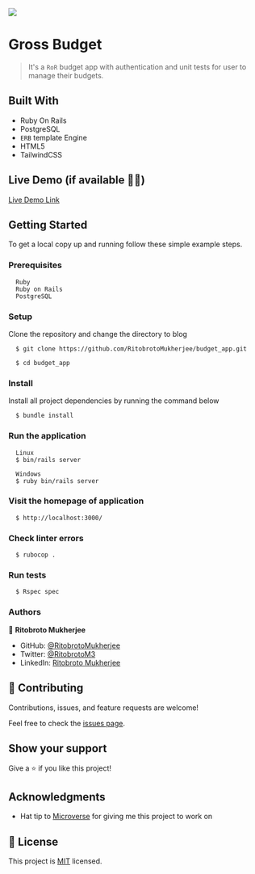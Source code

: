 ![](https://img.shields.io/badge/Ritobroto-Mukherjee-blueviolet?labelColor=yellow)

# Gross Budget

> It's a `RoR` budget app with authentication and unit tests for user to manage their budgets.


## Built With

- Ruby On Rails
- PostgreSQL
- `ERB` template Engine
- HTML5
- TailwindCSS

## Live Demo (if available 👨‍💻)

[Live Demo Link](https://livedemo.com)


## Getting Started
To get a local copy up and running follow these simple example steps.

### Prerequisites
```
  Ruby
  Ruby on Rails
  PostgreSQL
```
### Setup
Clone the repository and change the directory to blog

``` 
  $ git clone https://github.com/RitobrotoMukherjee/budget_app.git

  $ cd budget_app
```

### Install
Install all project dependencies by running the command below
 
``` 
  $ bundle install
```

### Run the application
```
  Linux
  $ bin/rails server
```

```
  Windows
  $ ruby bin/rails server
```

### Visit the homepage of application
```
  $ http://localhost:3000/
```

### Check linter errors
``` 
  $ rubocop .
```

### Run tests
``` 
  $ Rspec spec
```

### Authors

👤 **Ritobroto Mukherjee**

- GitHub: [@RitobrotoMukherjee](https://github.com/RitobrotoMukherjee)
- Twitter: [@RitobrotoM3](https://twitter.com/RitobrotoM3)
- LinkedIn: [Ritobroto Mukherjee](https://www.linkedin.com/in/ritobroto-mukherjee-519148ba/)

## 🤝 Contributing

Contributions, issues, and feature requests are welcome!

Feel free to check the [issues page](https://github.com/RitobrotoMukherjee/budget_app/issues).

## Show your support

Give a ⭐️ if you like this project!

## Acknowledgments

- Hat tip to [Microverse](https://bit.ly/MicroverseTN) for giving me this project to work on

## 📝 License

This project is [MIT](./MIT.md) licensed.
